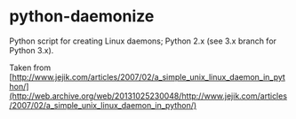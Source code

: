 python-daemonize
==============

Python script for creating Linux daemons; Python 2.x (see 3.x branch for Python 3.x).

Taken from [http://www.jejik.com/articles/2007/02/a_simple_unix_linux_daemon_in_python/](http://web.archive.org/web/20131025230048/http://www.jejik.com/articles/2007/02/a_simple_unix_linux_daemon_in_python/)

